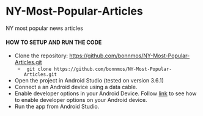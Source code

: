# NY-Most-Popular-Articles
NY most popular news articles

#### HOW TO SETUP AND RUN THE CODE

* Clone the repository:  https://github.com/bonnmos/NY-Most-Popular-Articles.git
  * ```  git clone https://github.com/bonnmos/NY-Most-Popular-Articles.git  ```
* Open the project in Android Studio (tested on version 3.6.1)
* Connect a an Android device using a data cable.
* Enable developer options in your Android Device. Follow [link](https://www.digitaltrends.com/mobile/how-to-get-developer-options-on-android/) to see how to enable developer options on your Android device.
* Run the app from Android Studio.
